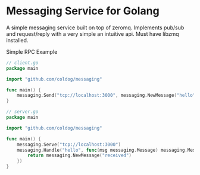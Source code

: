 # Messaging Service for Golang

A simple messaging service built on top of zeromq. Implements pub/sub and request/reply with a
very simple an intuitive api. Must have libzmq installed.


Simple RPC Example


``` go
// client.go
package main

import "github.com/coldog/messaging"

func main() {
    messaging.Send("tcp://localhost:3000", messaging.NewMessage("hello"))
}

```

``` go
// server.go
package main

import "github.com/coldog/messaging"

func main() {
    messaging.Serve("tcp://localhost:3000")
    messaging.Handle("hello", func(msg messaging.Message) messaging.Message {
        return messaging.NewMessage("received")
    })
}

```